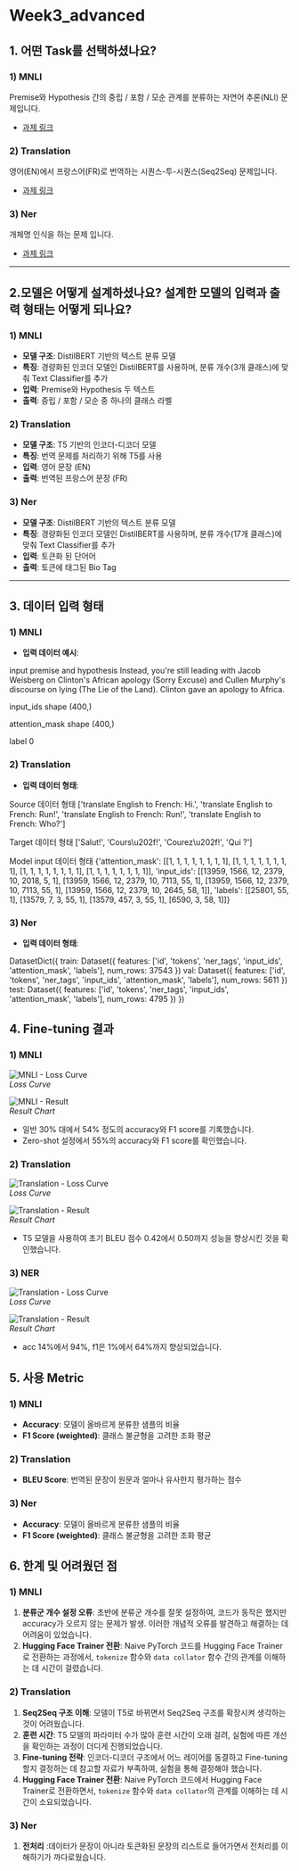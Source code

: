 # Week3_advanced

## 1. 어떤 Task를 선택하셨나요?

### 1) MNLI
Premise와 Hypothesis 간의 중립 / 포함 / 모순 관계를 분류하는 자연어 추론(NLI) 문제입니다.  
- [과제 링크](https://github.com/Habonit/sparta_coding_ai/blob/main/week3_advanced_mlni.ipynb)

### 2) Translation
영어(EN)에서 프랑스어(FR)로 번역하는 시퀀스-투-시퀀스(Seq2Seq) 문제입니다.  
- [과제 링크](https://github.com/Habonit/sparta_coding_ai/blob/main/week3_advanced_translation.ipynb)

### 3) Ner
개체명 인식을 하는 문제 입니다.
- [과제 링크](https://github.com/Habonit/sparta_coding_ai/blob/main/week3_advanced_ner.ipynb)
---

## 2.모델은 어떻게 설계하셨나요? 설계한 모델의 입력과 출력 형태는 어떻게 되나요?

### 1) MNLI
- **모델 구조**: DistilBERT 기반의 텍스트 분류 모델  
- **특징**: 경량화된 인코더 모델인 DistilBERT를 사용하며, 분류 개수(3개 클래스)에 맞춰 Text Classifier를 추가  
- **입력**: Premise와 Hypothesis 두 텍스트  
- **출력**: 중립 / 포함 / 모순 중 하나의 클래스 라벨  

### 2) Translation
- **모델 구조**: T5 기반의 인코더-디코더 모델  
- **특징**: 번역 문제를 처리하기 위해 T5를 사용  
- **입력**: 영어 문장 (EN)  
- **출력**: 번역된 프랑스어 문장 (FR)  

### 3) Ner
- **모델 구조**: DistilBERT 기반의 텍스트 분류 모델   
- **특징**: 경량화된 인코더 모델인 DistilBERT를 사용하며, 분류 개수(17개 클래스)에 맞춰 Text Classifier를 추가 
- **입력**: 토큰화 된 단어어 
- **출력**: 토큰에 태그된 Bio Tag

---

## 3. 데이터 입력 형태

### 1) MNLI
- **입력 데이터 예시**:

input premise and hypothesis
Instead, you're still leading with Jacob Weisberg on Clinton's African apology (Sorry Excuse) and Cullen Murphy's discourse on lying (The Lie of the Land).
Clinton gave an apology to Africa.

input_ids shape
(400,)

attention_mask shape
(400,)

label
0

### 2) Translation
- **입력 데이터 형태**:

Source 데이터 형태
['translate English to French: Hi.',
'translate English to French: Run!',
'translate English to French: Run!',
'translate English to French: Who?']

Target 데이터 형태
['Salut!', 'Cours\u202f!', 'Courez\u202f!', 'Qui ?']

Model input 데이터 형태
{'attention_mask': [[1, 1, 1, 1, 1, 1, 1, 1],
                    [1, 1, 1, 1, 1, 1, 1, 1],
                    [1, 1, 1, 1, 1, 1, 1, 1],
                    [1, 1, 1, 1, 1, 1, 1, 1]],
'input_ids': [[13959, 1566, 12, 2379, 10, 2018, 5, 1],
            [13959, 1566, 12, 2379, 10, 7113, 55, 1],
            [13959, 1566, 12, 2379, 10, 7113, 55, 1],
            [13959, 1566, 12, 2379, 10, 2645, 58, 1]],
'labels': [[25801, 55, 1],
            [13579, 7, 3, 55, 1],
            [13579, 457, 3, 55, 1],
            [6590, 3, 58, 1]]}

### 3) Ner
- **입력 데이터 형태**:

DatasetDict({
    train: Dataset({
        features: ['id', 'tokens', 'ner_tags', 'input_ids', 'attention_mask', 'labels'],
        num_rows: 37543
    })
    val: Dataset({
        features: ['id', 'tokens', 'ner_tags', 'input_ids', 'attention_mask', 'labels'],
        num_rows: 5611
    })
    test: Dataset({
        features: ['id', 'tokens', 'ner_tags', 'input_ids', 'attention_mask', 'labels'],
        num_rows: 4795
    })
})

## 4. Fine-tuning 결과

### 1) MNLI
![MNLI - Loss Curve](https://github.com/user-attachments/assets/cc1a0c93-3a4c-46ce-a1bc-49f5d5e8bb54)  
*Loss Curve*  

![MNLI - Result](https://github.com/user-attachments/assets/6b2f869e-19f4-4638-aa27-29c07f22d387)  
*Result Chart*  

- 일반 30% 대에서 54% 정도의 accuracy와 F1 score를 기록했습니다.  
- Zero-shot 설정에서 55%의 accuracy와 F1 score를 확인했습니다.  

### 2) Translation
![Translation - Loss Curve](https://github.com/user-attachments/assets/32c8f8dc-e4a3-4628-b136-2cda1f31e8ea)  
*Loss Curve*  

![Translation - Result](https://github.com/user-attachments/assets/0cd54766-14b6-4c86-9cd8-d2d7ccc117da)  
*Result Chart*  

- T5 모델을 사용하여 초기 BLEU 점수 0.42에서 0.50까지 성능을 향상시킨 것을 확인했습니다.

### 3) NER
![Translation - Loss Curve](https://github.com/user-attachments/assets/ab12fbc6-bcad-4dd0-8bba-664302a698ec)  
*Loss Curve*  

![Translation - Result](https://github.com/user-attachments/assets/6439926b-38ed-4a9b-8017-f3dd9238b5cc)  
*Result Chart*  

- acc 14%에서 94%, f1은 1%에서 64%까지 향상되었습니다.


## 5. 사용 Metric

### 1) MNLI
- **Accuracy**: 모델이 올바르게 분류한 샘플의 비율  
- **F1 Score (weighted)**: 클래스 불균형을 고려한 조화 평균  

### 2) Translation
- **BLEU Score**: 번역된 문장이 원문과 얼마나 유사한지 평가하는 점수 

### 3) Ner
- **Accuracy**: 모델이 올바르게 분류한 샘플의 비율  
- **F1 Score (weighted)**: 클래스 불균형을 고려한 조화 평균  

## 6. 한계 및 어려웠던 점

### 1) MNLI
1. **분류군 개수 설정 오류**: 초반에 분류군 개수를 잘못 설정하여, 코드가 동작은 했지만 accuracy가 오르지 않는 문제가 발생. 이러한 개념적 오류를 발견하고 해결하는 데 어려움이 있었습니다.
2. **Hugging Face Trainer 전환**: Naive PyTorch 코드를 Hugging Face Trainer로 전환하는 과정에서, `tokenize` 함수와 `data collator` 함수 간의 관계를 이해하는 데 시간이 걸렸습니다.

### 2) Translation
1. **Seq2Seq 구조 이해**: 모델이 T5로 바뀌면서 Seq2Seq 구조를 확장시켜 생각하는 것이 어려웠습니다.
2. **훈련 시간**: T5 모델의 파라미터 수가 많아 훈련 시간이 오래 걸려, 실험에 따른 개선을 확인하는 과정이 더디게 진행되었습니다.
3. **Fine-tuning 전략**: 인코더-디코더 구조에서 어느 레이어를 동결하고 Fine-tuning할지 결정하는 데 참고할 자료가 부족하여, 실험을 통해 결정해야 했습니다.
4. **Hugging Face Trainer 전환**: Naive PyTorch 코드에서 Hugging Face Trainer로 전환하면서, `tokenize` 함수와 `data collator`의 관계를 이해하는 데 시간이 소요되었습니다.

### 3) Ner
1. **전처리** :데이터가 문장이 아니라 토큰화된 문장의 리스트로 들어가면서 전처리를 이해하기가 까다로웠습니다.